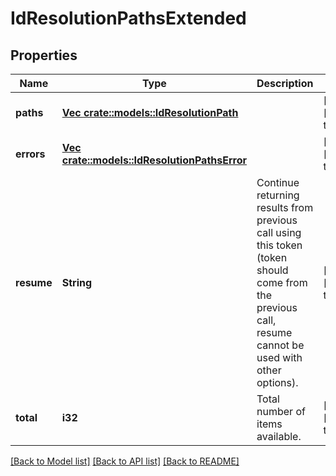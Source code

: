 # IdResolutionPathsExtended

## Properties
Name | Type | Description | Notes
------------ | ------------- | ------------- | -------------
**paths** | [**Vec <crate::models::IdResolutionPath>**](IdResolutionPath.md) |  | [optional] [default to null]
**errors** | [**Vec <crate::models::IdResolutionPathsError>**](IdResolutionPathsError.md) |  | [optional] [default to null]
**resume** | **String** | Continue returning results from previous call using this token (token should come from the previous call, resume cannot be used with other options). | [optional] [default to null]
**total** | **i32** | Total number of items available. | [optional] [default to null]

[[Back to Model list]](../README.md#documentation-for-models) [[Back to API list]](../README.md#documentation-for-api-endpoints) [[Back to README]](../README.md)


